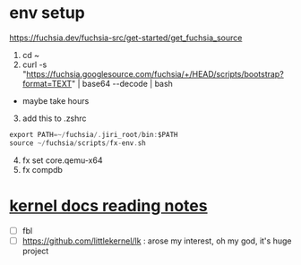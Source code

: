 # env setup
https://fuchsia.dev/fuchsia-src/get-started/get_fuchsia_source

1. cd ~
2. curl -s "https://fuchsia.googlesource.com/fuchsia/+/HEAD/scripts/bootstrap?format=TEXT" | base64 --decode | bash
  - maybe take hours

3. add this to .zshrc
```c
export PATH=~/fuchsia/.jiri_root/bin:$PATH
source ~/fuchsia/scripts/fx-env.sh
```
4. fx set core.qemu-x64
5. fx compdb


# [kernel docs reading notes](https://fuchsia.dev/fuchsia-src/concepts/kernel)

- [ ] fbl
- [ ] https://github.com/littlekernel/lk : arose my interest, oh my god, it's huge project

